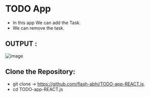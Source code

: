 # TODO App 

- In this app We can add the Task.
- We can remove the task.

## OUTPUT :
![image](https://github.com/user-attachments/assets/244ff7b4-4c24-4bbe-867f-9501783f6cbc)

## Clone the Repository:

- git clone -> https://github.com/flash-abhi/TODO-app-REACT.js.
- cd TODO-app-REACT.js
